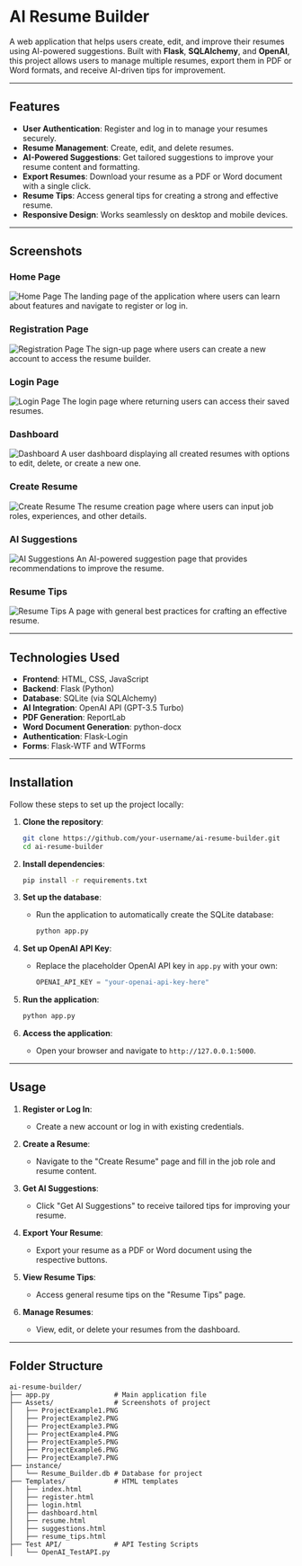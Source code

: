 # AI Resume Builder

A web application that helps users create, edit, and improve their resumes using AI-powered suggestions. Built with **Flask**, **SQLAlchemy**, and **OpenAI**, this project allows users to manage multiple resumes, export them in PDF or Word formats, and receive AI-driven tips for improvement.

---

## Features

- **User Authentication**: Register and log in to manage your resumes securely.
- **Resume Management**: Create, edit, and delete resumes.
- **AI-Powered Suggestions**: Get tailored suggestions to improve your resume content and formatting.
- **Export Resumes**: Download your resume as a PDF or Word document with a single click.
- **Resume Tips**: Access general tips for creating a strong and effective resume.
- **Responsive Design**: Works seamlessly on desktop and mobile devices.

---

## Screenshots

### Home Page
![Home Page](AI_Resume_Builder/Assets/ProjectExample1.PNG)
The landing page of the application where users can learn about features and navigate to register or log in.

### Registration Page
![Registration Page](AI_Resume_Builder/Assets/ProjectExample2.PNG)
The sign-up page where users can create a new account to access the resume builder.

### Login Page
![Login Page](AI_Resume_Builder/Assets/ProjectExample3.PNG)
The login page where returning users can access their saved resumes.

### Dashboard
![Dashboard](AI_Resume_Builder/Assets/ProjectExample4.PNG)
A user dashboard displaying all created resumes with options to edit, delete, or create a new one.

### Create Resume
![Create Resume](AI_Resume_Builder/Assets/ProjectExample5.PNG)
The resume creation page where users can input job roles, experiences, and other details.

### AI Suggestions
![AI Suggestions](AI_Resume_Builder/Assets/ProjectExample6.PNG)
An AI-powered suggestion page that provides recommendations to improve the resume.

### Resume Tips
![Resume Tips](AI_Resume_Builder/Assets/ProjectExample7.PNG)
A page with general best practices for crafting an effective resume.

---

## Technologies Used

- **Frontend**: HTML, CSS, JavaScript
- **Backend**: Flask (Python)
- **Database**: SQLite (via SQLAlchemy)
- **AI Integration**: OpenAI API (GPT-3.5 Turbo)
- **PDF Generation**: ReportLab
- **Word Document Generation**: python-docx
- **Authentication**: Flask-Login
- **Forms**: Flask-WTF and WTForms

---

## Installation

Follow these steps to set up the project locally:

1. **Clone the repository**:
   ```bash
   git clone https://github.com/your-username/ai-resume-builder.git
   cd ai-resume-builder
   ```

2. **Install dependencies**:
   ```bash
   pip install -r requirements.txt
   ```

3. **Set up the database**:
   - Run the application to automatically create the SQLite database:
     ```bash
     python app.py
     ```

4. **Set up OpenAI API Key**:
   - Replace the placeholder OpenAI API key in `app.py` with your own:
     ```python
     OPENAI_API_KEY = "your-openai-api-key-here"
     ```

5. **Run the application**:
   ```bash
   python app.py
   ```

6. **Access the application**:
   - Open your browser and navigate to `http://127.0.0.1:5000`.

---

## Usage

1. **Register or Log In**:
   - Create a new account or log in with existing credentials.

2. **Create a Resume**:
   - Navigate to the "Create Resume" page and fill in the job role and resume content.

3. **Get AI Suggestions**:
   - Click "Get AI Suggestions" to receive tailored tips for improving your resume.

4. **Export Your Resume**:
   - Export your resume as a PDF or Word document using the respective buttons.

5. **View Resume Tips**:
   - Access general resume tips on the "Resume Tips" page.

6. **Manage Resumes**:
   - View, edit, or delete your resumes from the dashboard.

---

## Folder Structure

```
ai-resume-builder/
├── app.py                # Main application file
├── Assets/               # Screenshots of project
│   ├── ProjectExample1.PNG
│   ├── ProjectExample2.PNG
│   ├── ProjectExample3.PNG
│   ├── ProjectExample4.PNG
│   ├── ProjectExample5.PNG
│   ├── ProjectExample6.PNG
│   ├── ProjectExample7.PNG
├── instance/             
│   └── Resume_Builder.db # Database for project
├── Templates/            # HTML templates
│   ├── index.html
│   ├── register.html
│   ├── login.html
│   ├── dashboard.html
│   ├── resume.html
│   ├── suggestions.html
│   ├── resume_tips.html
├── Test API/             # API Testing Scripts
│   └── OpenAI_TestAPI.py
``` 
